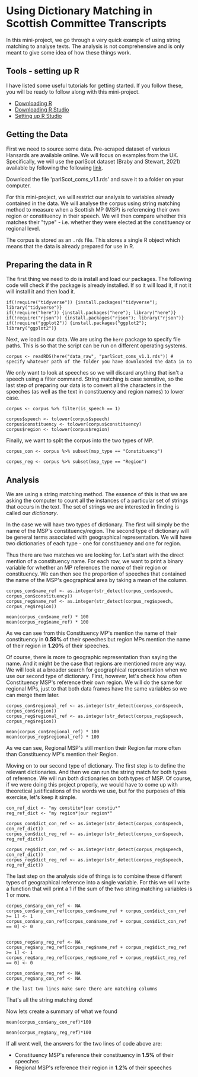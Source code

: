 # Using Dictionary Matching in Scottish Committee Transcripts

In this mini-project, we go through a very quick example of using string matching to analyse texts. The analysis is not comprehensive and is only meant to give some idea of how these things work.

## Tools - setting up R

I have listed some useful tutorials for getting started. If you follow these, you will be ready to follow along with this mini-project.

* [Downloading R](https://cran.r-project.org/bin/windows/base/)
* [Downloading R Studio](https://www.rstudio.com/products/rstudio/download/)
* [Setting up R Studio](https://rstudio-education.github.io/hopr/starting.html)

## Getting the Data
First we need to source some data. Pre-scraped dataset of various Hansards are available online. We will focus on examples from the UK. Specifically, we will use the parlScot dataset (Braby and Stewart, 2021) available by following the following [link](https://dataverse.harvard.edu/dataset.xhtml?persistentId=doi:10.7910/DVN/EQ9WBE).

Download the file 'parlScot_coms_v1.1.rds' and save it to a folder on your computer.

For this mini-project, we will restrict our analysis to variables already contained in the data. We will analyse the corpus using string matching method to measure when a Scottish MP (MSP) is referencing their own region or constituency in their speech. We will then compare whether this matches their "type" - i.e. whether they were elected at the constituency or regional level.

The corpus is stored as an `.rds` file. This stores a single R object which means that the data is already prepared for use in R.

## Preparing the data in R
The first thing we need to do is install and load our packages. The following code will check if the package is already installed. If so it will load it, if not it will install it and then load it.
```
if(!require("tidyverse")) {install.packages("tidyverse"); library("tidyverse")}
if(!require("here")) {install.packages("here"); library("here")}
if(!require("rjson")) {install.packages("rjson"); library("rjson")}
if(!require("ggplot2")) {install.packages("ggplot2"); library("ggplot2")}
```

Next, we load in our data. We are using the `here` package to specify file paths. This is so that the script can be run on different operating systems.

```
corpus <- readRDS(here("data_raw", "parlScot_coms_v1.1.rds")) # specify whatever path of the folder you have downloaded the data in to
```

We only want to look at speeches so we will discard anything that isn't a speech using a filter command. String matching is case sensitive, so the last step of preparing our data is to convert all the characters in the speeches (as well as the text in constituency and region names) to lower case.

```
corpus <- corpus %>% filter(is_speech == 1)

corpus$speech <- tolower(corpus$speech)
corpus$constituency <- tolower(corpus$constituency)
corpus$region <- tolower(corpus$region)

```

Finally, we want to split the corpus into the two types of MP.
```
corpus_con <- corpus %>% subset(msp_type == "Constituency")

corpus_reg <- corpus %>% subset(msp_type == "Region")
```

## Analysis

We are using a string matching method. The essence of this is that we are asking the computer to count all the instances of a particular set of strings that occurs in the text. The set of strings we are interested in finding is called our *dictionary*.

In the case we will have two types of dictionary. The first will simply be the name of the MSP's constituency/region. The second type of dictionary will be general terms associated with geographical representation. We will have two dictionaries of each type - one for constituency and one for region.

Thus there are two matches we are looking for. Let's start with the direct mention of a constituency name. For each row, we want to print a binary variable for whether an MP references the *name* of their region or constituency. We can then see the proportion of speeches that contained the name of the MSP's geographical area by taking a mean of the column.

```
corpus_con$name_ref <- as.integer(str_detect(corpus_con$speech, corpus_con$constituency))
corpus_reg$name_ref <- as.integer(str_detect(corpus_reg$speech, corpus_reg$region))

mean(corpus_con$name_ref) * 100
mean(corpus_reg$name_ref) * 100
```
As we can see from this Constituency MP's mention the name of their constituency in **0.59%** of their speeches but region MPs mention the name of their region in **1.20%** of their speeches.

Of course, there is more to geographic representation than saying the name. And it might be the case that regions are mentioned more any way. We will look at a broader search for geographical representation when we use our second type of dictionary. First, however, let's check how often Constituency MSP's reference their own region. We will do the same for regional MPs, just to that both data frames have the same variables so we can merge them later.

```
corpus_con$regional_ref <- as.integer(str_detect(corpus_con$speech, corpus_con$region))
corpus_reg$regional_ref <- as.integer(str_detect(corpus_reg$speech, corpus_reg$region))

mean(corpus_con$regional_ref) * 100
mean(corpus_reg$regional_ref) * 100
```
As we can see, Regional MSP's still mention their Region far more often than Constituency MP's mention their Region.

Moving on to our second type of dictionary. The first step is to define the relevant dictionaries. And then we can run the string match for both types of reference. We will run both dictionaries on both types of MSP. Of course, if we were doing this project properly, we would have to come up with theoretical justifications of the words we use, but for the purposes of this exercise, let's keep it simple.
```
con_ref_dict <- "my constitu*|our constiu*"
reg_ref_dict <- "my region*|our region*"

corpus_con$dict_con_ref <- as.integer(str_detect(corpus_con$speech, con_ref_dict))
corpus_con$dict_reg_ref <- as.integer(str_detect(corpus_con$speech, reg_ref_dict))

corpus_reg$dict_con_ref <- as.integer(str_detect(corpus_reg$speech, con_ref_dict))
corpus_reg$dict_reg_ref <- as.integer(str_detect(corpus_reg$speech, reg_ref_dict))
```

The last step on the analysis side of things is to combine these different types of geographical reference into a single variable. For this we will write a function that will print a 1 if the sum of the two string matching variables is 1 or more.


```
corpus_con$any_con_ref <- NA
corpus_con$any_con_ref[corpus_con$name_ref + corpus_con$dict_con_ref >= 1] <- 1
corpus_con$any_con_ref[corpus_con$name_ref + corpus_con$dict_con_ref == 0] <- 0


corpus_reg$any_reg_ref <- NA
corpus_reg$any_reg_ref[corpus_reg$name_ref + corpus_reg$dict_reg_ref >= 1] <- 1
corpus_reg$any_reg_ref[corpus_reg$name_ref + corpus_reg$dict_reg_ref == 0] <- 0

corpus_con$any_reg_ref <- NA
corpus_reg$any_con_ref <- NA

# the last two lines make sure there are matching columns
```

That's all the string matching done!

Now lets create a summary of what we found

```
mean(corpus_con$any_con_ref)*100

mean(corpus_reg$any_reg_ref)*100
```

If all went well, the answers for the two lines of code above are:
* Constituency MSP's reference their constituency in **1.5%** of their speeches
* Regional MSP's reference their region in **1.2%** of their speeches
```
